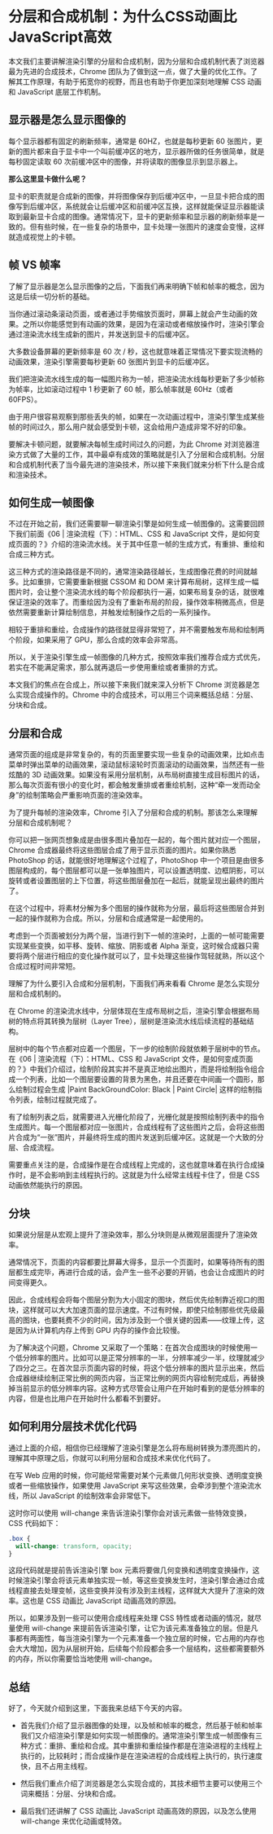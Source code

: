 # 分层和合成机制：为什么CSS动画比JavaScript高效

本文我们主要讲解渲染引擎的分层和合成机制，因为分层和合成机制代表了浏览器最为先进的合成技术，Chrome 团队为了做到这一点，做了大量的优化工作。了解其工作原理，有助于拓宽你的视野，而且也有助于你更加深刻地理解 CSS 动画和 JavaScript 底层工作机制。

## 显示器是怎么显示图像的

每个显示器都有固定的刷新频率，通常是 60HZ，也就是每秒更新 60 张图片，更新的图片都来自于显卡中一个叫前缓冲区的地方，显示器所做的任务很简单，就是每秒固定读取 60 次前缓冲区中的图像，并将读取的图像显示到显示器上。

**那么这里显卡做什么呢？**

显卡的职责就是合成新的图像，并将图像保存到后缓冲区中，一旦显卡把合成的图像写到后缓冲区，系统就会让后缓冲区和前缓冲区互换，这样就能保证显示器能读取到最新显卡合成的图像。通常情况下，显卡的更新频率和显示器的刷新频率是一致的。但有些时候，在一些复杂的场景中，显卡处理一张图片的速度会变慢，这样就造成视觉上的卡顿。

## 帧 VS 帧率

了解了显示器是怎么显示图像的之后，下面我们再来明确下帧和帧率的概念，因为这是后续一切分析的基础。

当你通过滚动条滚动页面，或者通过手势缩放页面时，屏幕上就会产生动画的效果。之所以你能感觉到有动画的效果，是因为在滚动或者缩放操作时，渲染引擎会通过渲染流水线生成新的图片，并发送到显卡的后缓冲区。

大多数设备屏幕的更新频率是 60 次 / 秒，这也就意味着正常情况下要实现流畅的动画效果，渲染引擎需要每秒更新 60 张图片到显卡的后缓冲区。

我们把渲染流水线生成的每一幅图片称为一帧，把渲染流水线每秒更新了多少帧称为帧率，比如滚动过程中 1 秒更新了 60 帧，那么帧率就是 60Hz（或者 60FPS）。

由于用户很容易观察到那些丢失的帧，如果在一次动画过程中，渲染引擎生成某些帧的时间过久，那么用户就会感受到卡顿，这会给用户造成非常不好的印象。

要解决卡顿问题，就要解决每帧生成时间过久的问题，为此 Chrome 对浏览器渲染方式做了大量的工作，其中最卓有成效的策略就是引入了分层和合成机制。分层和合成机制代表了当今最先进的渲染技术，所以接下来我们就来分析下什么是合成和渲染技术。

## 如何生成一帧图像

不过在开始之前，我们还需要聊一聊渲染引擎是如何生成一帧图像的。这需要回顾下我们前面《06 | 渲染流程（下）：HTML、CSS 和 JavaScript 文件，是如何变成页面的？》介绍的渲染流水线。关于其中任意一帧的生成方式，有重排、重绘和合成三种方式。

这三种方式的渲染路径是不同的，通常渲染路径越长，生成图像花费的时间就越多。比如重排，它需要重新根据 CSSOM 和 DOM 来计算布局树，这样生成一幅图片时，会让整个渲染流水线的每个阶段都执行一遍，如果布局复杂的话，就很难保证渲染的效率了。而重绘因为没有了重新布局的阶段，操作效率稍微高点，但是依然需要重新计算绘制信息，并触发绘制操作之后的一系列操作。

相较于重排和重绘，合成操作的路径就显得非常短了，并不需要触发布局和绘制两个阶段，如果采用了 GPU，那么合成的效率会非常高。

所以，关于渲染引擎生成一帧图像的几种方式，按照效率我们推荐合成方式优先，若实在不能满足需求，那么就再退后一步使用重绘或者重排的方式。

本文我们的焦点在合成上，所以接下来我们就来深入分析下 Chrome 浏览器是怎么实现合成操作的。Chrome 中的合成技术，可以用三个词来概括总结：分层、分块和合成。

## 分层和合成

通常页面的组成是非常复杂的，有的页面里要实现一些复杂的动画效果，比如点击菜单时弹出菜单的动画效果，滚动鼠标滚轮时页面滚动的动画效果，当然还有一些炫酷的 3D 动画效果。如果没有采用分层机制，从布局树直接生成目标图片的话，那么每次页面有很小的变化时，都会触发重排或者重绘机制，这种“牵一发而动全身”的绘制策略会严重影响页面的渲染效率。

为了提升每帧的渲染效率，Chrome 引入了分层和合成的机制。那该怎么来理解分层和合成机制呢？

你可以把一张网页想象成是由很多图片叠加在一起的，每个图片就对应一个图层，Chrome 合成器最终将这些图层合成了用于显示页面的图片。如果你熟悉 PhotoShop 的话，就能很好地理解这个过程了，PhotoShop 中一个项目是由很多图层构成的，每个图层都可以是一张单独图片，可以设置透明度、边框阴影，可以旋转或者设置图层的上下位置，将这些图层叠加在一起后，就能呈现出最终的图片了。

在这个过程中，将素材分解为多个图层的操作就称为分层，最后将这些图层合并到一起的操作就称为合成。所以，分层和合成通常是一起使用的。

考虑到一个页面被划分为两个层，当进行到下一帧的渲染时，上面的一帧可能需要实现某些变换，如平移、旋转、缩放、阴影或者 Alpha 渐变，这时候合成器只需要将两个层进行相应的变化操作就可以了，显卡处理这些操作驾轻就熟，所以这个合成过程时间非常短。

理解了为什么要引入合成和分层机制，下面我们再来看看 Chrome 是怎么实现分层和合成机制的。

在 Chrome 的渲染流水线中，分层体现在生成布局树之后，渲染引擎会根据布局树的特点将其转换为层树（Layer Tree），层树是渲染流水线后续流程的基础结构。

层树中的每个节点都对应着一个图层，下一步的绘制阶段就依赖于层树中的节点。在《06 | 渲染流程（下）：HTML、CSS 和 JavaScript 文件，是如何变成页面的？》中我们介绍过，绘制阶段其实并不是真正地绘出图片，而是将绘制指令组合成一个列表，比如一个图层要设置的背景为黑色，并且还要在中间画一个圆形，那么绘制过程会生成 |Paint BackGroundColor: Black | Paint Circle| 这样的绘制指令列表，绘制过程就完成了。

有了绘制列表之后，就需要进入光栅化阶段了，光栅化就是按照绘制列表中的指令生成图片。每一个图层都对应一张图片，合成线程有了这些图片之后，会将这些图片合成为“一张”图片，并最终将生成的图片发送到后缓冲区。这就是一个大致的分层、合成流程。

需要重点关注的是，合成操作是在合成线程上完成的，这也就意味着在执行合成操作时，是不会影响到主线程执行的。这就是为什么经常主线程卡住了，但是 CSS 动画依然能执行的原因。

## 分块

如果说分层是从宏观上提升了渲染效率，那么分块则是从微观层面提升了渲染效率。

通常情况下，页面的内容都要比屏幕大得多，显示一个页面时，如果等待所有的图层都生成完毕，再进行合成的话，会产生一些不必要的开销，也会让合成图片的时间变得更久。

因此，合成线程会将每个图层分割为大小固定的图块，然后优先绘制靠近视口的图块，这样就可以大大加速页面的显示速度。不过有时候，即使只绘制那些优先级最高的图块，也要耗费不少的时间，因为涉及到一个很关键的因素——纹理上传，这是因为从计算机内存上传到 GPU 内存的操作会比较慢。

为了解决这个问题，Chrome 又采取了一个策略：在首次合成图块的时候使用一个低分辨率的图片。比如可以是正常分辨率的一半，分辨率减少一半，纹理就减少了四分之三。在首次显示页面内容的时候，将这个低分辨率的图片显示出来，然后合成器继续绘制正常比例的网页内容，当正常比例的网页内容绘制完成后，再替换掉当前显示的低分辨率内容。这种方式尽管会让用户在开始时看到的是低分辨率的内容，但是也比用户在开始时什么都看不到要好。

## 如何利用分层技术优化代码

通过上面的介绍，相信你已经理解了渲染引擎是怎么将布局树转换为漂亮图片的，理解其中原理之后，你就可以利用分层和合成技术来优化代码了。

在写 Web 应用的时候，你可能经常需要对某个元素做几何形状变换、透明度变换或者一些缩放操作，如果使用 JavaScript 来写这些效果，会牵涉到整个渲染流水线，所以 JavaScript 的绘制效率会非常低下。

这时你可以使用 will-change 来告诉渲染引擎你会对该元素做一些特效变换，CSS 代码如下：

```css
.box {
  will-change: transform, opacity;
}
```

这段代码就是提前告诉渲染引擎 box 元素将要做几何变换和透明度变换操作，这时候渲染引擎会将该元素单独实现一帧，等这些变换发生时，渲染引擎会通过合成线程直接去处理变帧，这些变换并没有涉及到主线程，这样就大大提升了渲染的效率。这也是 CSS 动画比 JavaScript 动画高效的原因。

所以，如果涉及到一些可以使用合成线程来处理 CSS 特性或者动画的情况，就尽量使用 will-change 来提前告诉渲染引擎，让它为该元素准备独立的层。但是凡事都有两面性，每当渲染引擎为一个元素准备一个独立层的时候，它占用的内存也会大大增加，因为从层树开始，后续每个阶段都会多一个层结构，这些都需要额外的内存，所以你需要恰当地使用 will-change。

## 总结

好了，今天就介绍到这里，下面我来总结下今天的内容。

- 首先我们介绍了显示器图像的处理，以及帧和帧率的概念，然后基于帧和帧率我们又介绍渲染引擎是如何实现一帧图像的。通常渲染引擎生成一帧图像有三种方式：重排、重绘和合成。其中重排和重绘操作都是在渲染进程的主线程上执行的，比较耗时；而合成操作是在渲染进程的合成线程上执行的，执行速度快，且不占用主线程。

- 然后我们重点介绍了浏览器是怎么实现合成的，其技术细节主要可以使用三个词来概括：分层、分块和合成。

- 最后我们还讲解了 CSS 动画比 JavaScript 动画高效的原因，以及怎么使用 will-change 来优化动画或特效。
